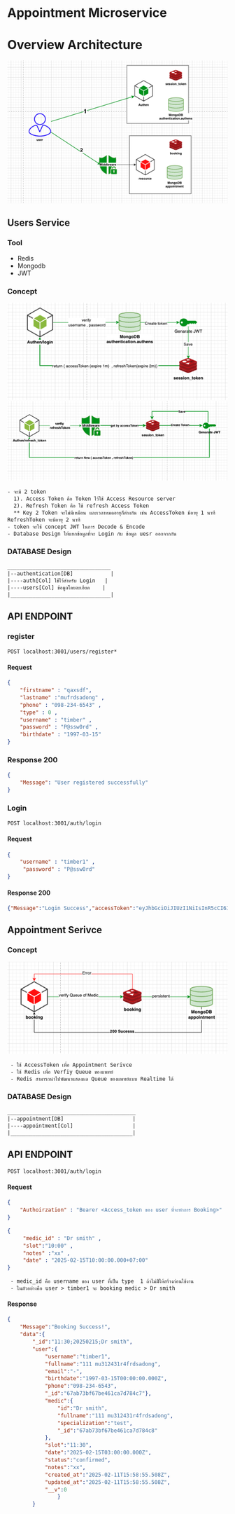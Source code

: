 # **Appointment Microservice**
# Overview Architecture
![alt text](image.png)
## **Users Service**
### Tool
 - Redis 
 - Mongodb
 - JWT
### Concept
![alt text](image-1.png)
![alt text](image-2.png)
```
- จะมี 2 token 
  1). Access Token คือ Token ไว้ใช้ Access Resource server 
  2). Refresh Token คือ ใช้ refresh Access Token
  ** Key 2 Token จะไม่มีเหมือน และเวลาหมดอายุก็ต่างกัน เช่น AccessToken มีอายุ 1 นาที RefreshToken จะมีอายุ 2 นาที
- token จะใช้ concept JWT ในการ Decode & Encode
- Database Design ให้แยกข้อมูลที่จะ Login กับ ข้อมูล uesr ออกจากกัน 
```
### DATABASE Design
```text
_________________________________
|--authentication[DB]            |
|----auth[Col] ใช้ไว้สำหรับ Login   |
|----users[Col] ข้อมูลโดยละเอียด    |
|________________________________|
```

## API ENDPOINT
### register
```
POST localhost:3001/users/register*
```
 ####  Request
```json
{
    "firstname" : "qaxsdf", 
    "lastname" :"mufrdsadong" , 
    "phone" : "098-234-6543" , 
    "type" : 0 , 
    "username" : "timber" ,
    "password" : "P@ssw0rd" , 
    "birthdate" : "1997-03-15"
}
```
### Response 200
```json
{
    "Message": "User registered successfully"
}
```
### Login 
```
POST localhost:3001/auth/login
```
####  Request
```json
{
    "username" : "timber1" ,
     "password" : "P@ssw0rd"
}
```
####  Response 200
```json
{"Message":"Login Success","accessToken":"eyJhbGciOiJIUzI1NiIsInR5cCI6IkpXVCJ9.eyJ1c2VybmFtZSI6InRpbWJlcjEiLCJ0eXBlIjoiQWNjZXNzVG9rZW4iLCJpYXQiOjE3MzkyODg1MTgsImV4cCI6MTczOTI4OTExOH0.4DBOqsKzW2zdXjgE0IfpMoPCgrUha4hEqi1Z6jz55is","refreshToken":"eyJhbGciOiJIUzI1NiIsInR5cCI6IkpXVCJ9.eyJ1c2VybmFtZSI6InRpbWJlcjEiLCJ0eXBlIjoiQWNjZXNzVG9rZW4iLCJpYXQiOjE3MzkyODg1MTgsImV4cCI6MTczOTI4OTcxOH0.lyEOW-HxMmu5DSdsqCmk3744kCV65LBaqzSLrXkMjhw"}
```
## Appointment Serivce
### Concept
![alt text](image-3.png)
```
 - ใช้ AccessToken เพื่อ Appointment Serivce
 - ใช้ Redis เพื่อ Verfiy Queue ของแพทย์
 - Redis สามารถนำไปพัฒนาแสดงผล Queue ของแพทย์แบบ Realtime ได้
```
### DATABASE Design
```text
_________________________________________
|--appointment[DB]                      |
|----appointment[Col]                   |
|_______________________________________|
```
## API ENDPOINT

```
POST localhost:3001/auth/login
```
####  Request
```json
{
    "Authoirzation" : "Bearer <Access_token ของ user ที่จะทำการ Booking>"
}
```
```json
{
     "medic_id" : "Dr smith" ,
     "slot":"10:00" , 
     "notes" :"xx" , 
     "date" : "2025-02-15T10:00:00.000+07:00" 
}
```
```
 - medic_id คือ username ของ user ที่เป็น type  1 ถ้าไม่มัีให้สร้างก่อนใช้งาน
 - ในตัวอย่างคือ user > timber1 จะ booking medic > Dr smith
```
 ####  Response
```json
{
    "Message":"Booking Success!",
    "data":{
        "_id":"11:30;20250215;Dr smith",
        "user":{
            "username":"timber1",
            "fullname":"111 mu312431r4frdsadong",
            "email":"-",
            "birthdate":"1997-03-15T00:00:00.000Z",
            "phone":"098-234-6543",
            "_id":"67ab73bf67be461ca7d784c7"},
            "medic":{
                "id":"Dr smith",
                "fullname":"111 mu312431r4frdsadong",
                "specialization":"test",
                "_id":"67ab73bf67be461ca7d784c8"
            },
            "slot":"11:30",
            "date":"2025-02-15T03:00:00.000Z",
            "status":"confirmed",
            "notes":"xx",
            "created_at":"2025-02-11T15:58:55.508Z",
            "updated_at":"2025-02-11T15:58:55.508Z",
            "__v":0
                }
        }
```